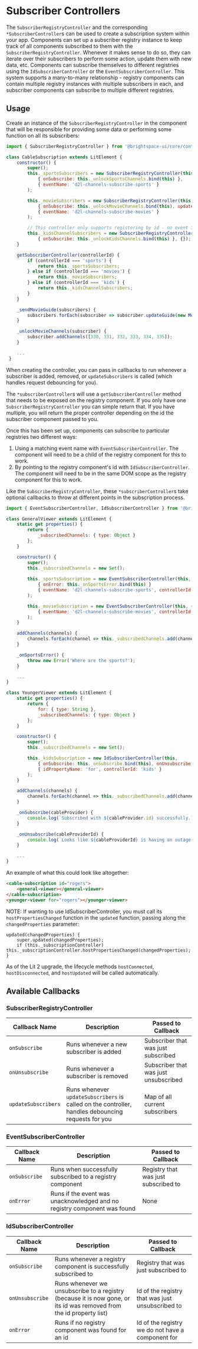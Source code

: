 # Subscriber Controllers

The `SubscriberRegistryController` and the corresponding `*SubscriberController`s can be used to create a subscription system within your app. Components can set up a subscriber registry instance to keep track of all components subscribed to them with the `SubscriberRegistryController`. Whenever it makes sense to do so, they can iterate over their subscribers to perform some action, update them with new data, etc.  Components can subscribe themselves to different registries using the `IdSubscriberController` or the `EventSubscriberController`. This system supports a many-to-many relationship - registry components can contain multiple registry instances with multiple subscribers in each, and subscriber components can subscribe to multiple different registries.

## Usage

Create an instance of the `SubscriberRegistryController` in the component that will be responsible for providing some data or performing some function on all its subscribers:

```js
import { SubscriberRegistryController } from '@brightspace-ui/core/controllers/subscriber/subscriberControllers.js';

class CableSubscription extends LitElement {
	constructor() {
		super();
		this._sportsSubscribers = new SubscriberRegistryController(this,
			{ onSubscribe: this._unlockSportsChannels.bind(this) },
			{ eventName: 'd2l-channels-subscribe-sports' }
		);

		this._movieSubscribers = new SubscriberRegistryController(this, {},
			{ onSubscribe: this._unlockMovieChannels.bind(this), updateSubscribers: this._sendMovieGuide.bind(this) },
			{ eventName: 'd2l-channels-subscribe-movies' }
		);

		// This controller only supports registering by id - no event is needed
		this._kidsChannelSubscribers = new SubscriberRegistryController(this,
			{ onSubscribe: this._unlockKidsChannels.bind(this) }, {});
	}

	getSubscriberController(controllerId) {
		if (controllerId === 'sports') {
			return this._sportsSubscribers;
		} else if (controllerId === 'movies') {
			return this._movieSubscribers;
		} else if (controllerId === 'kids') {
			return this._kidsChannelSubscribers;
		}
	}

	_sendMovieGuide(subscribers) {
		subscribers.forEach(subscriber => subscriber.updateGuide(new MovieGuide(new Date().getMonth())));
	}

	_unlockMovieChannels(subscriber) {
		subscriber.addChannels([330, 331, 332, 333, 334, 335]);
	}

	...
 }
```

When creating the controller, you can pass in callbacks to run whenever a subscriber is added, removed, or `updateSubscribers` is called (which handles request debouncing for you).

The `*subscriberController`s will use a `getSubscriberController` method that needs to be exposed on the registry component. If you only have one `SubscriberRegistryController` you can simple return that.  If you have multiple, you will return the proper controller depending on the id the subscriber component passed to you.

Once this has been set up, components can subscribe to particular registries two different ways:
1. Using a matching event name with `EventSubscriberController`. The component will need to be a child of the registry component for this to work.
2. By pointing to the registry component's id with `IdSubscriberController`. The component will need to be in the same DOM scope as the registry component for this to work.

Like the `SubscriberRegistryController`, these `*subscriberController`s take optional callbacks to throw at different points in the subscription process.

```js
import { EventSubscriberController, IdSubscriberController } from '@brightspace-ui/core/controllers/subscriber/subscriberControllers.js';

class GeneralViewer extends LitElement {
	static get properties() {
		return {
			_subscribedChannels: { type: Object }
		};
	}

	constructor() {
		super();
		this._subscribedChannels = new Set();
	
		this._sportsSubscription = new EventSubscriberController(this,
			{ onError: this._onSportsError.bind(this) }
			{ eventName: 'd2l-channels-subscribe-sports', controllerId: 'sports' }
		);

		this._movieSubscription = new EventSubscriberController(this, {},
			{ eventName: 'd2l-channels-subscribe-movies', controllerId: 'movies' }
		);
	}

	addChannels(channels) {
		channels.forEach(channel => this._subscribedChannels.add(channel));
	}

	_onSportsError() {
		throw new Error('Where are the sports?');
	}

	...
}

class YoungerViewer extends LitElement {
	static get properties() {
		return {
			for: { type: String },
			_subscribedChannels: { type: Object }
		};
	}

	constructor() {
		super();
		this._subscribedChannels = new Set();

		this._kidsSubscription = new IdSubscriberController(this,
			{ onSubscribe: this._onSubscribe.bind(this), onUnsubscribe: this._onUnsubscribe.bind(this) },
			{ idPropertyName: 'for', controllerId: 'kids' }
		);
	}

	addChannels(channels) {
		channels.forEach(channel => this._subscribedChannels.add(channel));
	}

	_onSubscribe(cableProvider) {
		console.log(`Subscribed with ${cableProvider.id} successfully.`);
	}

	_onUnsubscribe(cableProviderId) {
		console.log(`Looks like ${cableProviderId} is having an outage again.`);
	}

	...
}
```

An example of what this could look like altogether:
```html
<cable-subscription id="rogers">
	<general-viewer></general-viewer>
</cable-subscription>
<younger-viewer for="rogers"></younger-viewer>
```
NOTE: If wanting to use IdSubscriberController, you must call its `hostPropertiesChanged` function in the `updated` function, passing along the `changedProperties` parameter:

```
updated(changedProperties) {
	super.updated(changedProperties);
	if (this._subscriptionController) this._subscriptionController.hostPropertiesChanged(changedProperties);
}
```

As of the Lit 2 upgrade, the lifecycle methods `hostConnected`, `hostDisconnected`, and `hostUpdated` will be called automatically.
## Available Callbacks

### SubscriberRegistryController
| Callback Name | Description | Passed to Callback |
|---|---|---|
| `onSubscribe` | Runs whenever a new subscriber is added | Subscriber that was just subscribed | 
| `onUnsubscribe` | Runs whenever a subscriber is removed | Subscriber that was just unsubscribed |
| `updateSubscribers` | Runs whenever `updateSubscribers` is called on the controller, handles debouncing requests for you | Map of all current subscribers |

### EventSubscriberController
| Callback Name | Description | Passed to Callback |
|---|---|---|
| `onSubscribe` | Runs when successfully subscribed to a registry component | Registry that was just subscribed to |
| `onError` | Runs if the event was unacknowledged and no registry component was found | None |

### IdSubscriberController
| Callback Name | Description | Passed to Callback |
|---|---|---|
| `onSubscribe` | Runs whenever a registry component is successfully subscribed to | Registry that was just subscribed to |
| `onUnsubscribe` | Runs whenever we unsubscribe to a registry (because it is now gone, or its id was removed from the id property list) | Id of the registry that was just unsubscribed to |
| `onError` | Runs if no registry component was found for an id | Id of the registry we do not have a component for |
